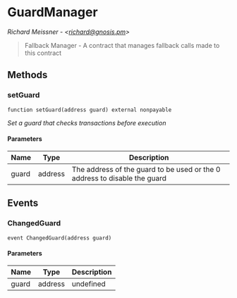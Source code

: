 # GuardManager

*Richard Meissner - &lt;richard@gnosis.pm&gt;*

> Fallback Manager - A contract that manages fallback calls made to this contract





## Methods

### setGuard

```solidity
function setGuard(address guard) external nonpayable
```



*Set a guard that checks transactions before execution*

#### Parameters

| Name | Type | Description |
|---|---|---|
| guard | address | The address of the guard to be used or the 0 address to disable the guard



## Events

### ChangedGuard

```solidity
event ChangedGuard(address guard)
```





#### Parameters

| Name | Type | Description |
|---|---|---|
| guard  | address | undefined |



